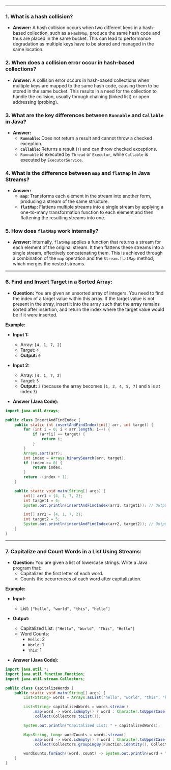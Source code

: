 
---

### **1. What is a hash collision?**
- **Answer:** A hash collision occurs when two different keys in a hash-based collection, such as a `HashMap`, produce the same hash code and thus are placed in the same bucket. This can lead to performance degradation as multiple keys have to be stored and managed in the same location.

### **2. When does a collision error occur in hash-based collections?**
- **Answer:** A collision error occurs in hash-based collections when multiple keys are mapped to the same hash code, causing them to be stored in the same bucket. This results in a need for the collection to handle the collision, usually through chaining (linked list) or open addressing (probing).

### **3. What are the key differences between `Runnable` and `Callable` in Java?**
- **Answer:** 
  - **`Runnable`:** Does not return a result and cannot throw a checked exception.
  - **`Callable`:** Returns a result (`T`) and can throw checked exceptions.
  - `Runnable` is executed by `Thread` or `Executor`, while `Callable` is executed by `ExecutorService`.

### **4. What is the difference between `map` and `flatMap` in Java Streams?**
- **Answer:** 
  - **`map`:** Transforms each element in the stream into another form, producing a stream of the same structure.
  - **`flatMap`:** Flattens multiple streams into a single stream by applying a one-to-many transformation function to each element and then flattening the resulting streams into one.

### **5. How does `flatMap` work internally?**
- **Answer:** Internally, `flatMap` applies a function that returns a stream for each element of the original stream. It then flattens these streams into a single stream, effectively concatenating them. This is achieved through a combination of the `map` operation and the `Stream.flatMap` method, which merges the nested streams.

---

### **6. Find and Insert Target in a Sorted Array:**

- **Question:** You are given an unsorted array of integers. You need to find the index of a target value within this array. If the target value is not present in the array, insert it into the array such that the array remains sorted after insertion, and return the index where the target value would be if it were inserted.

**Example:**
- **Input 1:**
  - Array: `[4, 1, 7, 2]`
  - Target: `4`
  - **Output:** `0`
- **Input 2:**
  - Array: `[4, 1, 7, 2]`
  - Target: `5`
  - **Output:** `3` (because the array becomes `[1, 2, 4, 5, 7]` and `5` is at index `3`)

- **Answer (Java Code):**
```java
import java.util.Arrays;

public class InsertAndFindIndex {
    public static int insertAndFindIndex(int[] arr, int target) {
        for (int i = 0; i < arr.length; i++) {
            if (arr[i] == target) {
                return i;
            }
        }
        Arrays.sort(arr);
        int index = Arrays.binarySearch(arr, target);
        if (index >= 0) {
            return index;
        }
        return -(index + 1);
    }

    public static void main(String[] args) {
        int[] arr1 = {4, 1, 7, 2};
        int target1 = 4;
        System.out.println(insertAndFindIndex(arr1, target1)); // Output: 0

        int[] arr2 = {4, 1, 7, 2};
        int target2 = 5;
        System.out.println(insertAndFindIndex(arr2, target2)); // Output: 3
    }
}
```

---

### **7. Capitalize and Count Words in a List Using Streams:**

- **Question:** You are given a list of lowercase strings. Write a Java program that:
  - Capitalizes the first letter of each word.
  - Counts the occurrences of each word after capitalization.

**Example:**
- **Input:**
  - List: `["hello", "world", "this", "hello"]`
- **Output:**
  - Capitalized List: `["Hello", "World", "This", "Hello"]`
  - Word Counts:
    - `Hello`: 2
    - `World`: 1
    - `This`: 1

- **Answer (Java Code):**
```java
import java.util.*;
import java.util.function.Function;
import java.util.stream.Collectors;

public class CapitalizeWords {
    public static void main(String[] args) {
        List<String> words = Arrays.asList("hello", "world", "this", "hello");

        List<String> capitalizedWords = words.stream()
            .map(word -> word.isEmpty() ? word : Character.toUpperCase(word.charAt(0)) + word.substring(1))
            .collect(Collectors.toList());

        System.out.println("Capitalized List: " + capitalizedWords);

        Map<String, Long> wordCounts = words.stream()
            .map(word -> word.isEmpty() ? word : Character.toUpperCase(word.charAt(0)) + word.substring(1))
            .collect(Collectors.groupingBy(Function.identity(), Collectors.counting()));

        wordCounts.forEach((word, count) -> System.out.println(word + ": " + count));
    }
}
```
